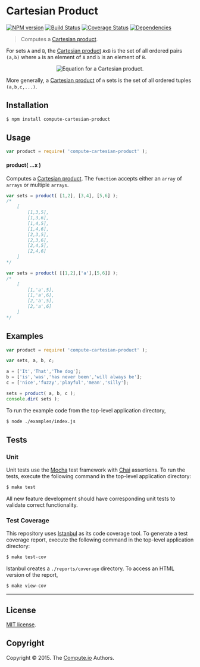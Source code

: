 Cartesian Product
===
[![NPM version][npm-image]][npm-url] [![Build Status][travis-image]][travis-url] [![Coverage Status][codecov-image]][codecov-url] [![Dependencies][dependencies-image]][dependencies-url]

> Computes a [Cartesian product](https://en.wikipedia.org/wiki/Cartesian_product).

For sets `A` and `B`, the [Cartesian product](https://en.wikipedia.org/wiki/Cartesian_product) `AxB` is the set of all ordered pairs `(a,b)` where `a` is an element of `A` and `b` is an element of `B`.

<div class="equation" align="center" data-raw-text="" data-equation="eq:cartesian_product">
	<img src="https://cdn.rawgit.com/compute-io/cartesian-product/b18fd81ceb2f312662e396315f00ae9f22640ff4/docs/img/eqn.svg" alt="Equation for a Cartesian product.">
	<br>
</div>

More generally, a [Cartesian product](https://en.wikipedia.org/wiki/Cartesian_product) of `n` sets is the set of all ordered tuples `(a,b,c,...)`.


## Installation

``` bash
$ npm install compute-cartesian-product
```


## Usage

``` javascript
var product = require( 'compute-cartesian-product' );
```

#### product( ...x )

Computes a [Cartesian product](https://en.wikipedia.org/wiki/Cartesian_product). The `function` accepts either an `array` of `arrays` or multiple `arrays`.

``` javascript
var sets = product( [1,2], [3,4], [5,6] );
/*
	[
		[1,3,5],
		[1,3,6],
		[1,4,5],
		[1,4,6],
		[2,3,5],
		[2,3,6],
		[2,4,5],
		[2,4,6]
	]
*/

var sets = product( [[1,2],['a'],[5,6]] );
/*
	[
		[1,'a',5],
		[1,'a',6],
		[2,'a',5],
		[2,'a',6]
	]
*/
```


## Examples

``` javascript
var product = require( 'compute-cartesian-product' );

var sets, a, b, c;

a = ['It','That','The dog'];
b = ['is','was','has never been','will always be'];
c = ['nice','fuzzy','playful','mean','silly'];

sets = product( a, b, c );
console.dir( sets );
```

To run the example code from the top-level application directory,

``` bash
$ node ./examples/index.js
```


## Tests

### Unit

Unit tests use the [Mocha](http://mochajs.org/) test framework with [Chai](http://chaijs.com) assertions. To run the tests, execute the following command in the top-level application directory:

``` bash
$ make test
```

All new feature development should have corresponding unit tests to validate correct functionality.


### Test Coverage

This repository uses [Istanbul](https://github.com/gotwarlost/istanbul) as its code coverage tool. To generate a test coverage report, execute the following command in the top-level application directory:

``` bash
$ make test-cov
```

Istanbul creates a `./reports/coverage` directory. To access an HTML version of the report,

``` bash
$ make view-cov
```


---
## License

[MIT license](http://opensource.org/licenses/MIT).


## Copyright

Copyright &copy; 2015. The [Compute.io](http://compute-io.com) Authors.


[npm-image]: http://img.shields.io/npm/v/compute-cartesian-product.svg
[npm-url]: https://npmjs.org/package/compute-cartesian-product

[travis-image]: http://img.shields.io/travis/compute-io/cartesian-product/master.svg
[travis-url]: https://travis-ci.org/compute-io/cartesian-product

[codecov-image]: https://img.shields.io/codecov/c/github/compute-io/cartesian-product/master.svg
[codecov-url]: https://codecov.io/github/compute-io/cartesian-product?branch=master

[dependencies-image]: http://img.shields.io/david/compute-io/cartesian-product.svg
[dependencies-url]: https://david-dm.org/compute-io/cartesian-product

[dev-dependencies-image]: http://img.shields.io/david/dev/compute-io/cartesian-product.svg
[dev-dependencies-url]: https://david-dm.org/dev/compute-io/cartesian-product

[github-issues-image]: http://img.shields.io/github/issues/compute-io/cartesian-product.svg
[github-issues-url]: https://github.com/compute-io/cartesian-product/issues
